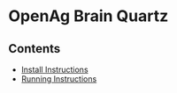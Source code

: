 # OpenAg Brain Quartz

## Contents
 - [Install Instructions](docs/install.md)
 - [Running Instructions](docs/running.md)